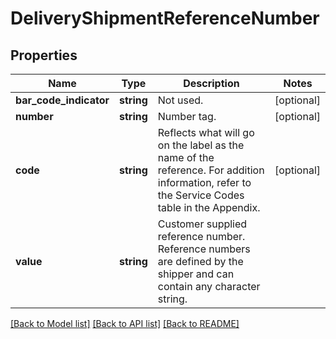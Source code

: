 # DeliveryShipmentReferenceNumber

## Properties
Name | Type | Description | Notes
------------ | ------------- | ------------- | -------------
**bar_code_indicator** | **string** | Not used. | [optional] 
**number** | **string** | Number tag. | [optional] 
**code** | **string** | Reflects what will go on the label as the name of the reference.  For addition information, refer to the Service Codes table in the Appendix. | [optional] 
**value** | **string** | Customer supplied reference number. Reference numbers are defined by the shipper and can contain any character string. | 

[[Back to Model list]](../../README.md#documentation-for-models) [[Back to API list]](../../README.md#documentation-for-api-endpoints) [[Back to README]](../../README.md)

